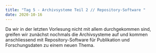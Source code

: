 ```yaml
---
title: "Tag 5 - Archivsysteme Teil 2 // Repository-Software "
date: 2020-10-16
---
```


Da wir in der letzten Vorlesung nicht mit allem durchgekommen sind, greifen wir zunächst nochmals die Archivsysteme auf und kommen anschliessend mit Repository-Software für Publikation und Forschungsdaten zu einem neuen Thema.




